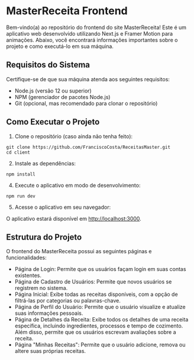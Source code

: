 <h1>MasterReceita Frontend</h1>

<p>Bem-vindo(a) ao repositório do frontend do site MasterReceita! Este é um aplicativo web desenvolvido utilizando Next.js e Framer Motion para animações. Abaixo, você encontrará informações importantes sobre o projeto e como executá-lo em sua máquina.</p>

<h2>Requisitos do Sistema</h2>
<p>Certifique-se de que sua máquina atenda aos seguintes requisitos:</p>
<ul>
  <li>Node.js (versão 12 ou superior)</li>
  <li>NPM (gerenciador de pacotes Node.js)</li>
  <li>Git (opcional, mas recomendado para clonar o repositório)</li>
</ul>

<h2>Como Executar o Projeto</h2>
<ol>
  <li>Clone o repositório (caso ainda não tenha feito):</li>
</ol>

<pre><code>git clone https://github.com/FranciscoCosta/ReceitasMaster.git
cd client
</code></pre>

<ol start="2">
  <li>Instale as dependências:</li>
</ol>

<pre><code>npm install
</code></pre>

<ol start="4">
  <li>Execute o aplicativo em modo de desenvolvimento:</li>
</ol>

<pre><code>npm run dev
</code></pre>

<ol start="5">
  <li>Acesse o aplicativo em seu navegador:</li>
</ol>

<p>O aplicativo estará disponível em <a href="http://localhost:3000">http://localhost:3000</a>.</p>

<h2>Estrutura do Projeto</h2>

<p>O frontend do MasterReceita possui as seguintes páginas e funcionalidades:</p>
<ul>
  <li>Página de Login: Permite que os usuários façam login em suas contas existentes.</li>
  <li>Página de Cadastro de Usuários: Permite que novos usuários se registrem no sistema.</li>
  <li>Página Inicial: Exibe todas as receitas disponíveis, com a opção de filtrá-las por categorias ou palavras-chave.</li>
  <li>Página de Perfil do Usuário: Permite que o usuário visualize e atualize suas informações pessoais.</li>
  <li>Página de Detalhes da Receita: Exibe todos os detalhes de uma receita específica, incluindo ingredientes, processos e tempo de cozimento. Além disso, permite que os usuários escrevam avaliações sobre a receita.</li>
  <li>Página "Minhas Receitas": Permite que o usuário adicione, remova ou altere suas próprias receitas.</li>
</ul>

